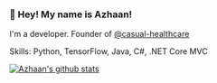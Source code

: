 ### 👋 Hey! My name is Azhaan!

I'm a developer. Founder of [@casual-healthcare](https://github.com/casual-healthcare)

Skills: Python, TensorFlow, Java, C#, .NET Core MVC

[![Azhaan's github stats](https://github-readme-stats.vercel.app/api?username=azh412)](https://github.com/anuraghazra/github-readme-stats)

